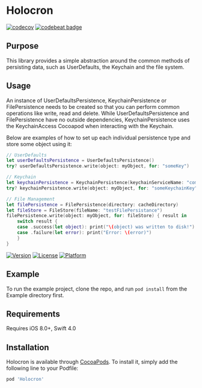 # Holocron

[![codecov](https://codecov.io/gh/BottleRocketStudios/iOS-Holocron/branch/master/graph/badge.svg)](https://codecov.io/gh/BottleRocketStudios/iOS-Holocron)
[![codebeat badge](https://codebeat.co/badges/b73d3990-6ece-4984-b8d9-185479e86108)](https://codebeat.co/projects/github-com-bottlerocketstudios-ios-holocron-master)

## Purpose
This library provides a simple abstraction around the common methods of persisting data, such as UserDefaults,  the Keychain and the file system.

## Usage
An instance of UserDefaultsPersistence, KeychainPersistence or FilePersistence needs to be created so that you can perform common operations like write, read and delete. While UserDefaultsPersistence and FilePersistence have no outside dependencies, KeychainPersistence uses the KeychainAccess Cocoapod when interacting with the Keychain.

Below are examples of how to set up each individual persistence type and store some object using it:

``` swift
// UserDefaults
let userDefaultsPersistence = UserDefaultsPersistence()
try? userDefaultsPersistence.write(object: myObject, for: "someKey")
```

``` swift
// Keychain
let keychainPersistence = KeychainPersistence(keychainServiceName: "com.holocron.test")
try? keychainPersistence.write(object: myObject, for: "someKeychainKey")
```

``` swift
// File Management
let filePersistence = FilePersistence(directory: cacheDirectory)
let fileStore = FileStore(fileName: "testFilePersistance")
filePersistence.write(object: myObject, for: fileStore) { result in
    switch result {
    case .success(let object): print("\(object) was written to disk!")
    case .failure(let error): print("Error: \(error)")
    }
}
```

[![Version](https://img.shields.io/cocoapods/v/Holocron.svg?style=flat)](http://cocoapods.org/pods/Holocron)
[![License](https://img.shields.io/cocoapods/l/Holocron.svg?style=flat)](http://cocoapods.org/pods/Holocron)
[![Platform](https://img.shields.io/cocoapods/p/Holocron.svg?style=flat)](http://cocoapods.org/pods/Holocron)

## Example

To run the example project, clone the repo, and run `pod install` from the Example directory first.

## Requirements
 Requires iOS 8.0+, Swift 4.0

## Installation

Holocron is available through [CocoaPods](http://cocoapods.org). To install
it, simply add the following line to your Podfile:

```ruby
pod 'Holocron'
```
